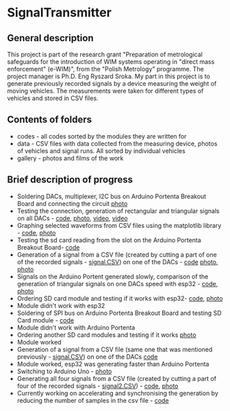 # SignalTransmitter
## General description
This project is part of the research grant "Preparation of metrological safeguards for the introduction of WIM systems operating in "direct mass enforcement" (e-WIM)", from the "Polish Metrology" programme. The project manager is Ph.D. Eng Ryszard Sroka. My part in this project is to generate previously recorded signals by a device measuring the weight of moving vehicles. The measurements were taken for different types of vehicles and stored in CSV files.
## Contents of folders
- codes - all codes sorted by the modules they are written for
- data - CSV files with data collected from the measuring device, photos of vehicles and signal runs. All sorted by individual vehicles
- gallery - photos and films of the work
## Brief description of progress
- Soldering DACs, multiplexer, I2C bus on Arduino Portenta Breakout Board and connecting the circuit [photo](./gallery/photo1.jpeg)
- Testing the connection, generation of rectangular and triangular signals on all DACs - [code](./codes/ArduinoPortenta/dac5/dac5.ino), [photo](./gallery/photo2.png), [video](./gallery/video1.mp4), [video](./gallery/video2.mp4)
- Graphing selected waveforms from CSV files using the matplotlib library - [code](./codes/Python/waveforms.ipynb), [photo](./gallery/photo1.2.png)
- Testing the sd card reading from the slot on the Arduino Portenta Breakout Board- [code](./codes/ArduinoPortenta/slotSD/slotSD.ino)
- Generation of a signal from a CSV file (created by cutting a part of one of the recorded signals - [signal.CSV](./data/vehicle1/signal.csv)) on one of the DACs - [code](./codes/ArduinoPortenta/signalCSV/signalCSV.ino) [photo](./gallery/photo3.jpg), [photo](./gallery/photo4.jpg)
- Signals on the Arduino Portent generated slowly, comparison of the generation of triangular signals on one DACs speed with esp32 - [code](./codes/Comparison/Comparison.ino), [photo](./gallery/photo5.png)
- Ordering SD card module and testing if it works with esp32- [code](/codes/esp32/SDesp32/SDesp32.ino), [photo](./gallery/photo6.jpg) 
- Module didn't work with esp32
- Soldering of SPI bus on Arduino Portenta Breakout Board and testing SD Card module - [code](./codes/ArduinoPortenta/SD/SD.ino)
- Module didn't work with Arduino Portenta
- Ordering another SD card modules and testing if it works [photo](./gallery/photo7.jpeg)
- Module worked
- Generation of a signal from a CSV file (same one that was mentioned previously - [signal.CSV](./data/vehicle1/signal.csv)) on one of the DACs [code](/codes/esp32/CSVsignalesp32/CSVsignalesp32.ino)
- Module worked, esp32 was generating faster than Arduino Portenta
- Switching to Arduino Uno - [photo](./gallery/photo8.jpg)
- Generating all four signals from a CSV file (created by cutting a part of four of the recorded signals - [signal2.CSV](./data/vehicle1/signal2.csv)) - [code](./codes/ArduinUno/all4signals/all4signals.ino), [photo](./gallery/photo9.jpg)
- Currently working on accelerating and synchronising the generation by reducing the number of samples in the csv file - [code](./codes/Python/csv.ipynb)
